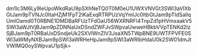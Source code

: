 dm1lc3M6Ly9leUpoWkdRaU9pSXhNeTQ0T0M0eU1UWXVNVGt3SWl3aVlXbGtJam9pTVNJc0ltaHZjM1FpT2lKaExqRTRPUzVqYmlJc0ltbGtJam9pTldSallqUmlOamd0T0RBNE1DMDBaRFUzTFdGaU56WXRNRFl4TnpZd1pHVmxaakV5SWl3aWJtVjBJam9pZDNNaUxDSndZWFJvSWpvaUwweHBkbVVpTENKd2IzSjBJam9pT0RBaUxDSndjeUk2SXVlWnZlV3JsaXN5TWpBNE9UWTFPVFE0SWl3aWMyNXBJam9pSWl3aWRHeHpJam9pSWl3aWRIbHdaU0k2SW01dmJtVWlMQ0oySWpvaU1pSjk=
